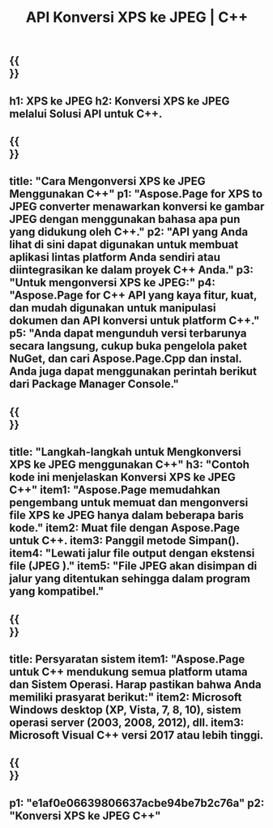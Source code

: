 ﻿---
translation: true
template: /_templates/_conversion-child-cpp.md
title: API Konversi XPS ke JPEG | C++
url: /cpp/conversion/xps-to-jpeg/
description: Konversi PS ke JPEG disediakan oleh Aspose.Page untuk solusi C++ API. Bekerja di C++ Runtime Environment untuk Windows 32 bit, Windows 64 bit, dan Linux 64 bit.
informat: XPS
outformat: JPEG
otherformats: EPS PS
---

{{<section banner>}}
---
h1: XPS ke JPEG
h2: Konversi XPS ke JPEG melalui Solusi API untuk C++.
---

{{<section overview>}}
---
title: "Cara Mengonversi XPS ke JPEG Menggunakan C++"
p1: "Aspose.Page for XPS to JPEG converter menawarkan konversi ke gambar JPEG dengan menggunakan bahasa apa pun yang didukung oleh C++."
p2: "API yang Anda lihat di sini dapat digunakan untuk membuat aplikasi lintas platform Anda sendiri atau diintegrasikan ke dalam proyek C++ Anda."
p3: "Untuk mengonversi XPS ke JPEG:"
p4: "Aspose.Page for C++ API yang kaya fitur, kuat, dan mudah digunakan untuk manipulasi dokumen dan API konversi untuk platform C++."
p5: "Anda dapat mengunduh versi terbarunya secara langsung, cukup buka pengelola paket NuGet, dan cari Aspose.Page.Cpp dan instal. Anda juga dapat menggunakan perintah berikut dari Package Manager Console."
---

{{<section feature1>}}
---
title: "Langkah-langkah untuk Mengkonversi XPS ke JPEG menggunakan C++"
h3: "Contoh kode ini menjelaskan Konversi XPS ke JPEG C++"
item1: "Aspose.Page memudahkan pengembang untuk memuat dan mengonversi file XPS ke JPEG hanya dalam beberapa baris kode."
item2: Muat file dengan Aspose.Page untuk C++.
item3: Panggil metode Simpan().
item4: "Lewati jalur file output dengan ekstensi file (JPEG )."
item5: "File JPEG akan disimpan di jalur yang ditentukan sehingga dalam program yang kompatibel."
---

{{<section feature2>}}
---
title: Persyaratan sistem
item1: "Aspose.Page untuk C++ mendukung semua platform utama dan Sistem Operasi. Harap pastikan bahwa Anda memiliki prasyarat berikut:"
item2: Microsoft Windows desktop (XP, Vista, 7, 8, 10), sistem operasi server (2003, 2008, 2012), dll.
item3: Microsoft Visual C++ versi 2017 atau lebih tinggi.
---

{{<section gist>}}
---
p1: "e1af0e06639806637acbe94be7b2c76a"
p2: "Konversi XPS ke JPEG C++"
---
